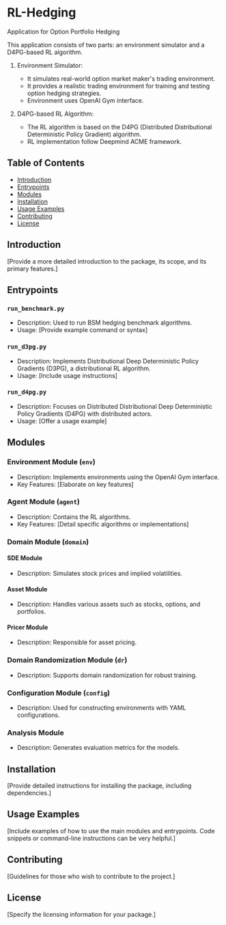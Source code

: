 # RL-Hedging

Application for Option Portfolio Hedging

This application consists of two parts: an environment simulator and a D4PG-based RL algorithm.

1. Environment Simulator:
    - It simulates real-world option market maker's trading environment.
    - It provides a realistic trading environment for training and testing option hedging strategies.
    - Environment uses OpenAI Gym interface.

2. D4PG-based RL Algorithm:
    - The RL algorithm is based on the D4PG (Distributed Distributional Deterministic Policy Gradient) algorithm.
    - RL implementation follow Deepmind ACME framework.

## Table of Contents

- [Introduction](#introduction)
- [Entrypoints](#entrypoints)
- [Modules](#modules)
- [Installation](#installation)
- [Usage Examples](#usage-examples)
- [Contributing](#contributing)
- [License](#license)

## Introduction

[Provide a more detailed introduction to the package, its scope, and its primary features.]

## Entrypoints

### `run_benchmark.py`

- Description: Used to run BSM hedging benchmark algorithms.
- Usage: [Provide example command or syntax]

### `run_d3pg.py`

- Description: Implements Distributional Deep Deterministic Policy Gradients (D3PG), a distributional RL algorithm.
- Usage: [Include usage instructions]

### `run_d4pg.py`

- Description: Focuses on Distributed Distributional Deep Deterministic Policy Gradients (D4PG) with distributed actors.
- Usage: [Offer a usage example]

## Modules

### Environment Module (`env`)

- Description: Implements environments using the OpenAI Gym interface.
- Key Features: [Elaborate on key features]

### Agent Module (`agent`)

- Description: Contains the RL algorithms.
- Key Features: [Detail specific algorithms or implementations]

### Domain Module (`domain`)

#### SDE Module

- Description: Simulates stock prices and implied volatilities.

#### Asset Module

- Description: Handles various assets such as stocks, options, and portfolios.

#### Pricer Module

- Description: Responsible for asset pricing.

### Domain Randomization Module (`dr`)

- Description: Supports domain randomization for robust training.

### Configuration Module (`config`)

- Description: Used for constructing environments with YAML configurations.

### Analysis Module

- Description: Generates evaluation metrics for the models.

## Installation

[Provide detailed instructions for installing the package, including dependencies.]

## Usage Examples

[Include examples of how to use the main modules and entrypoints. Code snippets or command-line instructions can be very helpful.]

## Contributing

[Guidelines for those who wish to contribute to the project.]

## License

[Specify the licensing information for your package.]

